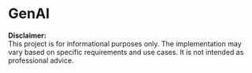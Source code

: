 # GenAI
**Disclaimer:**  
This project is for informational purposes only. The implementation may vary based on specific requirements and use cases. It is not intended as professional advice.
